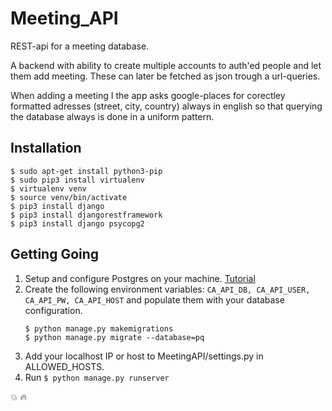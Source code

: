 # Meeting_API

REST-api for a meeting database.

A backend with ability to create multiple accounts to auth'ed people and let them add meeting. These can later be fetched as json trough a url-queries.

When adding a meeting I the app asks google-places for corectley formatted adresses (street, city, country) always in english so that querying the database always is done in a uniform pattern.

## Installation

```
$ sudo apt-get install python3-pip
$ sudo pip3 install virtualenv
$ virtualenv venv
$ source venv/bin/activate
$ pip3 install django
$ pip3 install djangorestframework
$ pip3 install django psycopg2
```

## Getting Going

1. Setup and configure Postgres on your machine. [Tutorial](https://www.digitalocean.com/community/tutorials/how-to-use-postgresql-with-your-django-application-on-ubuntu-14-04)
2. Create the following environment variables: `CA_API_DB, CA_API_USER, CA_API_PW, CA_API_HOST` and populate them with your database configuration.
    ```
    $ python manage.py makemigrations
    $ python manage.py migrate --database=pq
    ```
3. Add your localhost IP or host to MeetingAPI/settings.py in ALLOWED_HOSTS.
4. Run `$ python manage.py runserver`

💥 🔥
